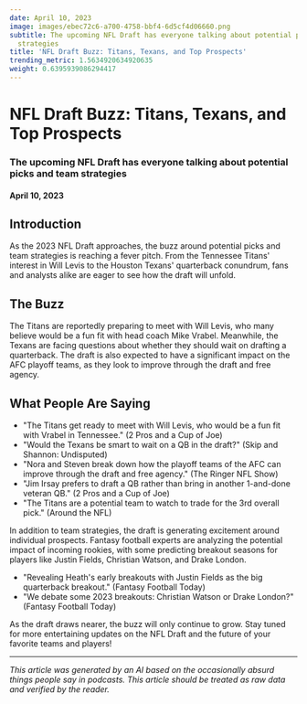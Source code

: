 ```yaml
---
date: April 10, 2023
image: images/ebec72c6-a700-4758-bbf4-6d5cf4d06660.png
subtitle: The upcoming NFL Draft has everyone talking about potential picks and team
  strategies
title: 'NFL Draft Buzz: Titans, Texans, and Top Prospects'
trending_metric: 1.5634920634920635
weight: 0.6395939086294417
---
```

# NFL Draft Buzz: Titans, Texans, and Top Prospects
### The upcoming NFL Draft has everyone talking about potential picks and team strategies
#### April 10, 2023
## Introduction
As the 2023 NFL Draft approaches, the buzz around potential picks and team strategies is reaching a fever pitch. From the Tennessee Titans' interest in Will Levis to the Houston Texans' quarterback conundrum, fans and analysts alike are eager to see how the draft will unfold.

## The Buzz
The Titans are reportedly preparing to meet with Will Levis, who many believe would be a fun fit with head coach Mike Vrabel. Meanwhile, the Texans are facing questions about whether they should wait on drafting a quarterback. The draft is also expected to have a significant impact on the AFC playoff teams, as they look to improve through the draft and free agency.

## What People Are Saying
- "The Titans get ready to meet with Will Levis, who would be a fun fit with Vrabel in Tennessee." (2 Pros and a Cup of Joe)
- "Would the Texans be smart to wait on a QB in the draft?" (Skip and Shannon: Undisputed)
- "Nora and Steven break down how the playoff teams of the AFC can improve through the draft and free agency." (The Ringer NFL Show)
- "Jim Irsay prefers to draft a QB rather than bring in another 1-and-done veteran QB." (2 Pros and a Cup of Joe)
- "The Titans are a potential team to watch to trade for the 3rd overall pick." (Around the NFL)

In addition to team strategies, the draft is generating excitement around individual prospects. Fantasy football experts are analyzing the potential impact of incoming rookies, with some predicting breakout seasons for players like Justin Fields, Christian Watson, and Drake London.

- "Revealing Heath's early breakouts with Justin Fields as the big quarterback breakout." (Fantasy Football Today)
- "We debate some 2023 breakouts: Christian Watson or Drake London?" (Fantasy Football Today)

As the draft draws nearer, the buzz will only continue to grow. Stay tuned for more entertaining updates on the NFL Draft and the future of your favorite teams and players!

 --- 

*This article was generated by an AI based on the occasionally absurd things people say in podcasts. This article should be treated as raw data and verified by the reader.*